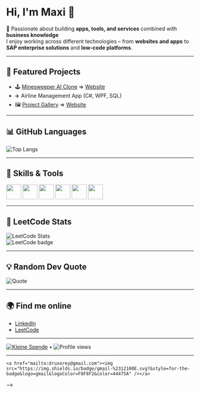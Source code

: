 # Hi, I'm Maxi 👋  

🚀 Passionate about building **apps, tools, and services** combined with **business knowledge**  
I enjoy working across different technologies – from **websites and apps** to **SAP enterprise solutions** and **low-code platforms**.  

---

## 🔹 Featured Projects 
- 🕹️ [Minesweeper AI Clone](https://github.com/Maximilian2306/Minesweeper_AI_v2) => [Website](https://maximilian2306.github.io/Minesweeper_AI_v2)   
- ✈️ Airline Management App (C#, WPF, SQL)  
- 🖼️ [Project Gallery](https://github.com/Maximilian2306/Project-Gallery) => [Website](https://maximilian2306.github.io/Project-Gallery)   

---

## 📊 GitHub Languages
![Top Langs](https://github-readme-stats.vercel.app/api/top-langs/?username=Maximilian2306&layout=compact&theme=radical)  

---

## 🔹 Skills & Tools  
<p>
  <img src="https://cdn.jsdelivr.net/gh/devicons/devicon/icons/java/java-original.svg" width="40"/>
  <img src="https://cdn.jsdelivr.net/gh/devicons/devicon/icons/csharp/csharp-original.svg" width="40"/>
  <img src="https://cdn.jsdelivr.net/gh/devicons/devicon/icons/javascript/javascript-original.svg" width="40"/>
  <img src="https://cdn.jsdelivr.net/gh/devicons/devicon/icons/react/react-original.svg" width="40"/>
  <img src="https://cdn.jsdelivr.net/gh/devicons/devicon/icons/mysql/mysql-original.svg" width="40"/>
  <img src="https://cdn.jsdelivr.net/gh/devicons/devicon/icons/git/git-original.svg" width="40"/>
</p>

---

## 🧩 LeetCode Stats
![LeetCode Stats](https://leetcard.jacoblin.cool/Maxi_Lead_Coder?theme=dark&ext=heatmap)  
![LeetCode badge](https://img.shields.io/badge/Maxi_Lead_Coder-orange?logo=leetcode)  

---

## 💡 Random Dev Quote
![Quote](https://quotes-github-readme.vercel.app/api?type=horizontal&theme=dark)  

---

## 🌍 Find me online
- [LinkedIn](https://www.linkedin.com/in/maximilian-hahn-2306aabc)     
- [LeetCode](https://leetcode.com/u/Maxi_Lead_Coder/)   

---

[![Kleine Spende](https://img.shields.io/badge/-Buy%20Me%20a%20Coffee-orange?logo=buy-me-a-coffee&logoColor=white)](https://www.buymeacoffee.com/Maximilian2306) • ![Profile views](https://komarev.com/ghpvc/?username=Maximilian2306)

---
<!--
<h1 align="center">Hi, I'm <a  href="https://druxorey.github.io/">Druxorey</a></h1>
<p align="center">Computer Science Student</p>

<img src="static/grid-snake.svg" alt="snake">

<hr>

<h3 align="center">About Me</h3>

<img align="right" width="33%" src="https://github-readme-stats.vercel.app/api/top-langs/?username=Druxorey&langs_count=6&theme=dracula&layout=compact&border_color=44475A&bg_color=00000000&">

<ul>
	<li>Currently learning <b>C++</b> and <b>Golang</b> in my free time.</li>
	<li>I've been a <b>Technical Minecraft</b> player for 11 years now.</li>
	<li>Open Source Software lover.</li>
	<li>Using <b>GNU/Linux</b> since 2020.</li>
	<li> I love <b>Customizing Everything</b> with <a href="https://draculatheme.com/">Dracula</a>.</li>
	<li>I'm open to collaborating on Linux, Python and C++ projects.</li>
</ul>

<hr>

<h3 align="center">Technologies I Know</h3>

<div align="center" width="70%">
	<img src="https://img.shields.io/badge/neovim-%23.svg?&style=for-the-badge&logo=neovim&logoColor=F8F8F2&color=BD93F9">
	<img src="https://img.shields.io/badge/git-%23.svg?&style=for-the-badge&logo=git&logoColor=F8F8F2&color=BD93F9">
	<img src="https://img.shields.io/badge/linux-%23.svg?&style=for-the-badge&logo=linux&logoColor=F8F8F2&color=BD93F9">
	<img src="https://img.shields.io/badge/markdown-%23.svg?&style=for-the-badge&logo=markdown&logoColor=F8F8F2&color=BD93F9">
	<img src="https://img.shields.io/badge/html-%23.svg?&style=for-the-badge&logo=html5&logoColor=F8F8F2&color=BD93F9">
	<img src="https://img.shields.io/badge/css-%23.svg?&style=for-the-badge&logo=css3&logoColor=F8F8F2&color=BD93F9">
</div>

<div align="center" width="70%">
	<img src="https://img.shields.io/badge/bash-%23.svg?&style=for-the-badge&logo=gnubash&logoColor=F8F8F2&color=44475A">
	<img src="https://img.shields.io/badge/c++-%23.svg?&style=for-the-badge&logo=cplusplus&logoColor=F8F8F2&color=44475A">
	<img src="https://img.shields.io/badge/c languaje-%23.svg?&style=for-the-badge&logo=c&logoColor=F8F8F2&color=44475A">
	<img src="https://img.shields.io/badge/golang-%23.svg?&style=for-the-badge&logo=go&logoColor=F8F8F2&color=44475A">
	<img src="https://img.shields.io/badge/javascript-%23.svg?&style=for-the-badge&logo=javascript&logoColor=F8F8F2&color=44475A">
	<img src="https://img.shields.io/badge/rust-%23.svg?&style=for-the-badge&logo=rust&logoColor=F8F8F2&color=44475A">
	<img src="https://img.shields.io/badge/python-%23.svg?&style=for-the-badge&logo=python&logoColor=F8F8F2&color=44475A">
</div>

<hr>

<h3 align="center">Contact Me</h3>

<div align="center">
	<a href="https://druxorey.github.io/"><img src ="https://img.shields.io/badge/website-%23.svg?&style=for-the-badge&logo=googleearth&logoColor=F8F8F2&color=44475A"></a>
	<!-- <a href="https://www.reddit.com/user/DruxoreyOfficial/"><img src ="https://img.shields.io/badge/reddit-%23.svg?&style=for-the-badge&logo=reddit&logoColor=F8F8F2&color=44475A"></a>  -->	
	<a href="mailto:druxorey@gmail.com"><img src="https://img.shields.io/badge/gmail-%2312100E.svg?&style=for-the-badge&logo=gmail&logoColor=F8F8F2&color=44475A" /></a>
</div>
-->
<!--
---

## ⏱️ Wakatime Coding Stats
[![wakatime](https://wakatime.com/badge/user/Maximilian2306.svg)](https://wakatime.com/@Maximilian2306)
-->

<!---
Maximilian2306/Maximilian2306 is a ✨ special ✨ repository because its `README.md` (this file) appears on your GitHub profile.
You can click the Preview link to take a look at your changes.
--->
